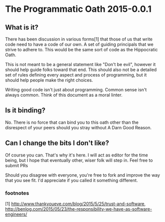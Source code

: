 # The Programmatic Oath 2015-0.0.1

## What is it?
There has been discussion in various forms[1] that those of us that write code
need to have a code of our own. A set of guiding principals that we strive to
adhere to. This would be the same sort of code as the Hippocratic Oath.

This is not meant to be a general statement like "Don't be evil", however it
should help guide folks toward that end. This should also not be a detailed set
of rules defining every aspect and process of programming, but it should help
people make the right choices.

Writing good code isn't just about programming. Common sense isn't always
common. Think of this document as a moral linter.

## Is it binding?
No. There is no force that can bind you to this oath other than the disrespect 
of your peers should you stray without A Darn Good Reason.

## Can I change the bits I don't like?
Of course you can. That's why it's here. I will act as editor for the time
being, but I hope that eventually other, wiser folk will step in. Feel free to
submit PRs

Should you disagree with everyone, you're free to fork and improve the way that
you see fit. I'd appreciate if you called it something different.

### footnotes
[1] http://www.thankyoueve.com/blog/2015/5/25/trust-and-software, http://benlog.com/2015/05/23/the-responsibility-we-have-as-software-engineers/
